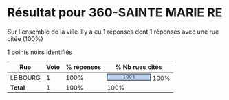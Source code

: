 # Résultat pour 360-SAINTE MARIE RE

Sur l'ensemble de la ville il y a eu 1 réponses dont 1 réponses avec une rue citée (100%)

1 points noirs identifiés

| Rue | Vote | % réponses | % Nb rues cités|
|-----|------|------------|----------------|
| LE BOURG | 1 | 100% | <img src="../../img/bar_100.gif" />&nbsp;100%|
| **Total** | 1 | 100% | 100%|
